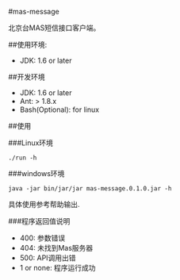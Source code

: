 #mas-message

北京台MAS短信接口客户端。

##使用环境:

* JDK: 1.6 or later

##开发环境

* JDK: 1.6 or later
* Ant: > 1.8.x
* Bash(Optional): for linux

##使用

###Linux环境

	./run -h	
	
###windows环境

	java -jar bin/jar/jar mas-message.0.1.0.jar -h
	
具体使用参考帮助输出.

###程序返回值说明

* 400: 参数错误
* 404: 未找到Mas服务器
* 500: API调用出错
* 1 or none: 程序运行成功


 
